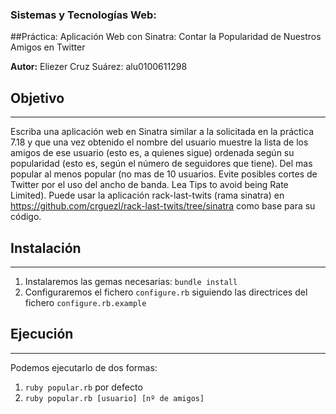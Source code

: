 ### Sistemas y Tecnologías Web:
##Práctica: Aplicación Web con Sinatra: Contar la Popularidad de Nuestros Amigos en Twitter

**Autor:** Eliezer Cruz Suárez: alu0100611298

## Objetivo
-----------

Escriba una aplicación web en Sinatra similar a la solicitada en la práctica 7.18 y que una vez obtenido el nombre del usuario muestre la lista de los amigos de ese usuario (esto es, a quienes sigue) ordenada según su popularidad (esto es, según el número de seguidores que tiene). Del mas popular al menos popular (no mas de 10 usuarios. Evite posibles cortes de Twitter por el uso del ancho de banda. Lea Tips to avoid being Rate Limited). Puede usar la aplicación rack-last-twits (rama sinatra) en https://github.com/crguezl/rack-last-twits/tree/sinatra como base para su código.

## Instalación
--------------

1. Instalaremos las gemas necesarias: `bundle install`
2. Configuraremos el fichero `configure.rb` siguiendo las directrices del fichero `configure.rb.example`


## Ejecución
------------

Podemos ejecutarlo de dos formas:

1. `ruby popular.rb` por defecto
1. `ruby popular.rb [usuario] [nº de amigos]`